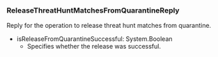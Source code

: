 ### ReleaseThreatHuntMatchesFromQuarantineReply
Reply for the operation to release threat hunt matches from quarantine.

- isReleaseFromQuarantineSuccessful: System.Boolean
  - Specifies whether the release was successful.

